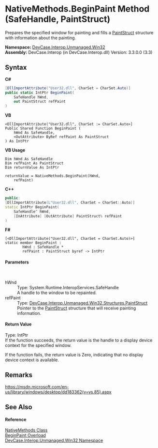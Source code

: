 # NativeMethods.BeginPaint Method (SafeHandle, PaintStruct)
 

Prepares the specified window for painting and fills a <a href="T_DevCase_Interop_Unmanaged_Win32_Structures_PaintStruct">PaintStruct</a> structure with information about the painting.

**Namespace:**&nbsp;<a href="N_DevCase_Interop_Unmanaged_Win32">DevCase.Interop.Unmanaged.Win32</a><br />**Assembly:**&nbsp;DevCase.Interop (in DevCase.Interop.dll) Version: 3.3.0.0 (3.3)

## Syntax

**C#**<br />
``` C#
[DllImportAttribute("User32.dll", CharSet = CharSet.Auto)]
public static IntPtr BeginPaint(
	SafeHandle hWnd,
	out PaintStruct refPaint
)
```

**VB**<br />
``` VB
<DllImportAttribute("User32.dll", CharSet := CharSet.Auto>]
Public Shared Function BeginPaint ( 
	hWnd As SafeHandle,
	<OutAttribute> ByRef refPaint As PaintStruct
) As IntPtr
```

**VB Usage**<br />
``` VB Usage
Dim hWnd As SafeHandle
Dim refPaint As PaintStruct
Dim returnValue As IntPtr

returnValue = NativeMethods.BeginPaint(hWnd, 
	refPaint)
```

**C++**<br />
``` C++
public:
[DllImportAttribute(L"User32.dll", CharSet = CharSet::Auto)]
static IntPtr BeginPaint(
	SafeHandle^ hWnd, 
	[InAttribute] [OutAttribute] PaintStruct% refPaint
)
```

**F#**<br />
``` F#
[<DllImportAttribute("User32.dll", CharSet = CharSet.Auto)>]
static member BeginPaint : 
        hWnd : SafeHandle * 
        refPaint : PaintStruct byref -> IntPtr 

```


#### Parameters
&nbsp;<dl><dt>hWnd</dt><dd>Type: System.Runtime.InteropServices.SafeHandle<br />A handle to the window to be repainted.</dd><dt>refPaint</dt><dd>Type: <a href="T_DevCase_Interop_Unmanaged_Win32_Structures_PaintStruct">DevCase.Interop.Unmanaged.Win32.Structures.PaintStruct</a><br />Pointer to the <a href="T_DevCase_Interop_Unmanaged_Win32_Structures_PaintStruct">PaintStruct</a> structure that will receive painting information.</dd></dl>

#### Return Value
Type: IntPtr<br />If the function succeeds, the return value is the handle to a display device context for the specified window. 

 If the function fails, the return value is Zero, indicating that no display device context is available.

## Remarks
<a href="https://msdn.microsoft.com/en-us/library/windows/desktop/dd183362(v=vs.85).aspx" target="_blank">https://msdn.microsoft.com/en-us/library/windows/desktop/dd183362(v=vs.85).aspx</a>

## See Also


#### Reference
<a href="T_DevCase_Interop_Unmanaged_Win32_NativeMethods">NativeMethods Class</a><br /><a href="Overload_DevCase_Interop_Unmanaged_Win32_NativeMethods_BeginPaint">BeginPaint Overload</a><br /><a href="N_DevCase_Interop_Unmanaged_Win32">DevCase.Interop.Unmanaged.Win32 Namespace</a><br />